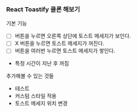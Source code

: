 ### React Toastify 클론 해보기

기본 기능
- [ ] 버튼을 누르면 오른쪽 상단에 토스트 메세지가 보인다.
- [ ] X 버튼을 누르면 토스트 메세지가 꺼진다.
- [ ] 버튼을 여러번 누르면 토스트 메세지가 쌓인다.
- 특정 시간이 지난 후 꺼짐


추가해볼 수 있는 것들
- 테스트
- 커스텀 스타일 적용
- 토스트 메세지 위치 변경